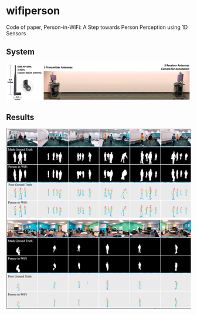 # wifiperson
Code of paper, Person-in-WiFi: A Step towards Person Perception using 1D Sensors

## System
![](figs/systems.png)

## Results
![](figs/result.png)

